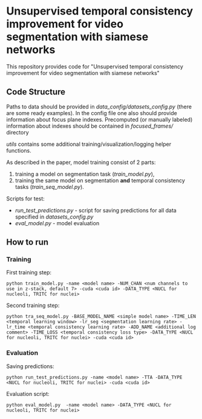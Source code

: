 # Unsupervised temporal consistency improvement for video segmentation with siamese networks

This repository provides code for "Unsupervised temporal consistency improvement for video segmentation with siamese networks"

## Code Structure
Paths to data should be provided in *data_config/datasets_config.py* (there are some ready examples).
In the config file one also should provide information about focus plane indexes. Precomputed (or manually labeled) information about indexes should be contained in *focused_frames/* directory

*utils* contains some additional training/visualization/logging helper functions.

As described  in the paper, model training consist of 2 parts: 
1) training a model on segmentation task (*train_model.py*), 
2) training the same model on segmentation **and** temporal consistency tasks (*train_seq_model.py*). 

Scripts for test: 
* *run_test_predictions.py* - script for saving predictions for all data specified in *datasets_config.py*
* *eval_model.py* - model evaluation

## How to run

### Training
First training step:
```
python train_model.py -name <model name> -NUM_CHAN <num channels to use in z-stack, default 7> -cuda <cuda id> -DATA_TYPE <NUCL for nucleoli, TRITC for nuclei>
```

Second training step:
```
python tra_seq_model.py -BASE_MODEL_NAME <simple model name> -TIME_LEN <temporal learning window> -lr_seg <segmentation learning rate> -lr_time <temporal consistency learning rate> -ADD_NAME <additional log comment> -TIME_LOSS <temporal consistency loss type> -DATA_TYPE <NUCL for nucleoli, TRITC for nuclei> -cuda <cuda id>
```

### Evaluation
Saving predictions:
```
python run_test_predictions.py -name <model name> -TTA -DATA_TYPE <NUCL for nucleoli, TRITC for nuclei> -cuda <cuda id>
```
Evaluation script:
```
python eval_model.py  -name <model name> -DATA_TYPE <NUCL for nucleoli, TRITC for nuclei>
``` 